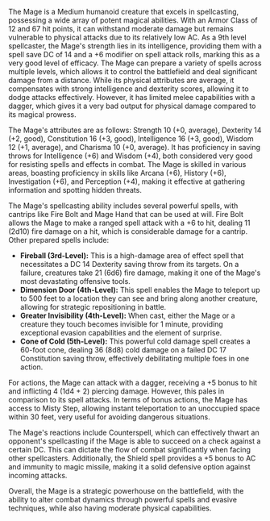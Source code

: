 The Mage is a Medium humanoid creature that excels in spellcasting, possessing a wide array of potent magical abilities. With an Armor Class of 12 and 67 hit points, it can withstand moderate damage but remains vulnerable to physical attacks due to its relatively low AC. As a 9th level spellcaster, the Mage's strength lies in its intelligence, providing them with a spell save DC of 14 and a +6 modifier on spell attack rolls, marking this as a very good level of efficacy. The Mage can prepare a variety of spells across multiple levels, which allows it to control the battlefield and deal significant damage from a distance. While its physical attributes are average, it compensates with strong intelligence and dexterity scores, allowing it to dodge attacks effectively. However, it has limited melee capabilities with a dagger, which gives it a very bad output for physical damage compared to its magical prowess.

The Mage's attributes are as follows: Strength 10 (+0, average), Dexterity 14 (+2, good), Constitution 16 (+3, good), Intelligence 16 (+3, good), Wisdom 12 (+1, average), and Charisma 10 (+0, average). It has proficiency in saving throws for Intelligence (+6) and Wisdom (+4), both considered very good for resisting spells and effects in combat. The Mage is skilled in various areas, boasting proficiency in skills like Arcana (+6), History (+6), Investigation (+6), and Perception (+4), making it effective at gathering information and spotting hidden threats.

The Mage's spellcasting ability includes several powerful spells, with cantrips like Fire Bolt and Mage Hand that can be used at will. Fire Bolt allows the Mage to make a ranged spell attack with a +6 to hit, dealing 11 (2d10) fire damage on a hit, which is considerable damage for a cantrip. Other prepared spells include:

- **Fireball (3rd-Level):** This is a high-damage area of effect spell that necessitates a DC 14 Dexterity saving throw from its targets. On a failure, creatures take 21 (6d6) fire damage, making it one of the Mage's most devastating offensive tools.
- **Dimension Door (4th-Level):** This spell enables the Mage to teleport up to 500 feet to a location they can see and bring along another creature, allowing for strategic repositioning in battle.
- **Greater Invisibility (4th-Level):** When cast, either the Mage or a creature they touch becomes invisible for 1 minute, providing exceptional evasion capabilities and the element of surprise.
- **Cone of Cold (5th-Level):** This powerful cold damage spell creates a 60-foot cone, dealing 36 (8d8) cold damage on a failed DC 17 Constitution saving throw, effectively debilitating multiple foes in one action.

For actions, the Mage can attack with a dagger, receiving a +5 bonus to hit and inflicting 4 (1d4 + 2) piercing damage. However, this pales in comparison to its spell attacks. In terms of bonus actions, the Mage has access to Misty Step, allowing instant teleportation to an unoccupied space within 30 feet, very useful for avoiding dangerous situations.

The Mage's reactions include Counterspell, which can effectively thwart an opponent's spellcasting if the Mage is able to succeed on a check against a certain DC. This can dictate the flow of combat significantly when facing other spellcasters. Additionally, the Shield spell provides a +5 bonus to AC and immunity to magic missile, making it a solid defensive option against incoming attacks.

Overall, the Mage is a strategic powerhouse on the battlefield, with the ability to alter combat dynamics through powerful spells and evasive techniques, while also having moderate physical capabilities.